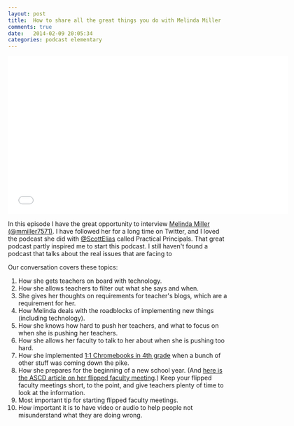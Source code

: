 ```yaml
---
layout: post
title:  How to share all the great things you do with Melinda Miller
comments: true
date:   2014-02-09 20:05:34
categories: podcast elementary
---
```


<iframe style="border: none" src="//html5-player.libsyn.com/embed/destination/id/171591/height/360/width/640/theme/standard/direction/no/autoplay/no/autonext/no/thumbnail/yes/preload/no/no_addthis/no/" height="360" width="640" scrolling="no"  allowfullscreen webkitallowfullscreen mozallowfullscreen oallowfullscreen msallowfullscreen></iframe>

In this episode I have the great opportunity to interview [Melinda Miller (@mmiller7571)](https://twitter.com/mmiller7571). I have followed her for a long time on Twitter, and I loved the podcast she did with [@ScottElias](https://twitter.com/scottelias) called Practical Principals. That great podcast partly inspired me to start this podcast. I still haven't found a podcast that talks about the real issues that are facing to 

Our conversation covers these topics: 

1. How she gets teachers on board with technology. 
2. How she allows teachers to filter out what she says and when. 
1. She gives her thoughts on requirements for teacher's blogs, which are a requirement for her. 
1. How Melinda deals with the roadblocks of implementing new things (including technology).
1. How she knows how hard to push her teachers, and what to focus on when she is pushing her teachers. 
1. How she allows her faculty to talk to her about when she is pushing too hard. 
1. How she implemented [1:1 Chromebooks in 4th grade](http://weprincipal.blogspot.com/2014/01/uncensored-11-4th-grade-chromebook.html) when a bunch of other stuff was coming down the pike.  
1. How she prepares for the beginning of a new school year. (And [here is the ASCD article on her flipped faculty meeting](http://www.ascd.org/publications/newsletters/education-update/jan14/vol56/num01/Flipped-Faculty-Meeting-Videos.aspx).) Keep your flipped faculty meetings short, to the point, and give teachers plenty of time to look at the information. 
1. Most important tip for starting flipped faculty meetings. 
1. How important it is to have video or audio to help people not misunderstand what they are doing wrong. 

